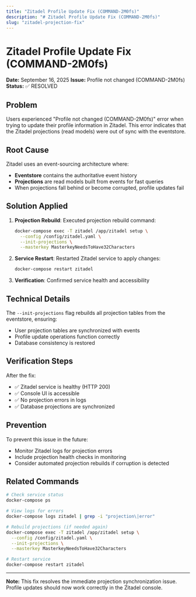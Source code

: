 ```yaml
---
title: "Zitadel Profile Update Fix (COMMAND-2M0fs)"
description: "# Zitadel Profile Update Fix (COMMAND-2M0fs)"
slug: "zitadel-projection-fix"
---
```




# Zitadel Profile Update Fix (COMMAND-2M0fs)

**Date:** September 16, 2025
**Issue:** Profile not changed (COMMAND-2M0fs)
**Status:** ✅ RESOLVED

## Problem

Users experienced "Profile not changed (COMMAND-2M0fs)" error when trying to update their profile information in Zitadel. This error indicates that the Zitadel projections (read models) were out of sync with the eventstore.

## Root Cause

Zitadel uses an event-sourcing architecture where:
- **Eventstore** contains the authoritative event history
- **Projections** are read models built from events for fast queries
- When projections fall behind or become corrupted, profile updates fail

## Solution Applied

1. **Projection Rebuild**: Executed projection rebuild command:
   ```bash
   docker-compose exec -T zitadel /app/zitadel setup \
     --config /config/zitadel.yaml \
     --init-projections \
     --masterkey MasterkeyNeedsToHave32Characters
   ```

2. **Service Restart**: Restarted Zitadel service to apply changes:
   ```bash
   docker-compose restart zitadel
   ```

3. **Verification**: Confirmed service health and accessibility

## Technical Details

The `--init-projections` flag rebuilds all projection tables from the eventstore, ensuring:
- User projection tables are synchronized with events
- Profile update operations function correctly
- Database consistency is restored

## Verification Steps

After the fix:
- ✅ Zitadel service is healthy (HTTP 200)
- ✅ Console UI is accessible
- ✅ No projection errors in logs
- ✅ Database projections are synchronized

## Prevention

To prevent this issue in the future:
- Monitor Zitadel logs for projection errors
- Include projection health checks in monitoring
- Consider automated projection rebuilds if corruption is detected

## Related Commands

```bash
# Check service status
docker-compose ps

# View logs for errors
docker-compose logs zitadel | grep -i "projection\|error"

# Rebuild projections (if needed again)
docker-compose exec -T zitadel /app/zitadel setup \
  --config /config/zitadel.yaml \
  --init-projections \
  --masterkey MasterkeyNeedsToHave32Characters

# Restart service
docker-compose restart zitadel
```

---

**Note:** This fix resolves the immediate projection synchronization issue. Profile updates should now work correctly in the Zitadel console.